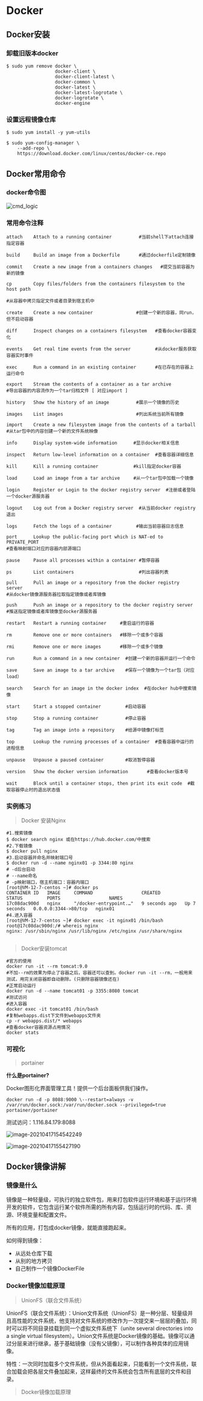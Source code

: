 # Docker

## Docker安装

### 卸载旧版本docker

```shell
$ sudo yum remove docker \
                  docker-client \
                  docker-client-latest \
                  docker-common \
                  docker-latest \
                  docker-latest-logrotate \
                  docker-logrotate \
                  docker-engine
```

### 设置远程镜像仓库

```shell
$ sudo yum install -y yum-utils

$ sudo yum-config-manager \
    --add-repo \
    https://download.docker.com/linux/centos/docker-ce.repo
```

## Docker常用命令

### docker命令图

![cmd_logic](https://weiguo-1303915920.cos.ap-nanjing.myqcloud.com/cmd_logic.png)

### 常用命令注释

```shell
attach    Attach to a running container          #当前shell下attach连接指定容器

build     Build an image from a Dockerfile       #通过dockerfile定制镜像

commit    Create a new image from a containers changes   #提交当前容器为新的镜像

cp        Copy files/folders from the containers filesystem to the host path

#从容器中拷贝指定文件或者目录到宿主机中

create    Create a new container                #创建一个新的容器，同run，但不启动容器

diff      Inspect changes on a containers filesystem   #查看docker容器变化

events    Get real time events from the server         #从docker服务获取容器实时事件

exec      Run a command in an existing container       #在已存在的容器上运行命令

export    Stream the contents of a container as a tar archive
#导出容器的内容流作为一个tar归档文件 [ 对应import ]

history   Show the history of an image          #展示一个镜像的历史

images    List images						 	#列出系统当前所有镜像

import    Create a new filesystem image from the contents of a tarball
#从tar包中的内容创建一个新的文件系统映像

info      Display system-wide information      #显示docker相关信息

inspect   Return low-level information on a container  #查看容器详细信息

kill      Kill a running container             #kill指定docker容器

load      Load an image from a tar archive	   #从一个tar包中加载一个镜像

login     Register or Login to the docker registry server  #注册或者登陆一个docker源服务器

logout    Log out from a Docker registry server  #从当前docker registry退出

logs      Fetch the logs of a container         #输出当前容器日志信息

port      Lookup the public-facing port which is NAT-ed to PRIVATE_PORT
#查看映射端口对应的容器内部源端口

pause     Pause all processes within a container #暂停容器

ps        List containers                        #列出容器列表

pull      Pull an image or a repository from the docker registry server
#从docker镜像源服务器拉取指定镜像或者库镜像

push      Push an image or a repository to the docker registry server
#推送指定镜像或者库镜像至docker源服务器

restart   Restart a running container     #重启运行的容器

rm        Remove one or more containers   #移除一个或多个容器

rmi       Remove one or more images		  #移除一个或多个镜像

run       Run a command in a new container  #创建一个新的容器并运行一个命令

save      Save an image to a tar archive	#保存一个镜像为一个tar包（对应load）

search    Search for an image in the docker index  #在docker hub中搜索镜像

start     Start a stopped container			#启动容器

stop      Stop a running container          #停止容器

tag       Tag an image into a repository	#给源中镜像打标签

top       Lookup the running processes of a container  #查看容器中运行的进程信息

unpause   Unpause a paused container		#取消暂停容器

version   Show the docker version information       #查看docker版本号

wait      Block until a container stops, then print its exit code  #截取容器停止时的退出状态值

```

### 实例练习

> Docker 安装Nginx

```shell
#1.搜索镜像
$ docker search nginx 或在https://hub.docker.com/中搜索
#2.下载镜像
$ docker pull nginx
#3.启动容器并命名并映射端口号
$ docker run -d --name nginx01 -p 3344:80 nginx
# -d后台启动
# --name命名
# -p映射端口，宿主机端口：容器内端口
[root@VM-12-7-centos ~]# docker ps 
CONTAINER ID   IMAGE     COMMAND                  CREATED         STATUS         PORTS                  NAMES
17c08dac900d   nginx     "/docker-entrypoint.…"   9 seconds ago   Up 7 seconds   0.0.0.0:3344->80/tcp   nginx01
#4.进入容器
[root@VM-12-7-centos ~]# docker exec -it nginx01 /bin/bash
root@17c08dac900d:/# whereis nginx
nginx: /usr/sbin/nginx /usr/lib/nginx /etc/nginx /usr/share/nginx


```

> Docker安装tomcat

```shell
#官方的使用
docker run -it --rm tomcat:9.0
#不加--rm的效果为停止了容器之后，容器还可以查到。docker run -it --rm，一般用来测试，用完关闭容器即自动删除。(只删除容器镜像还在)
#正常启动运行
docker run -d --name tomcat01 -p 3355:8080 tomcat
#测试访问
#进入容器
docker exec -it tomcat01 /bin/bash
#复制webapps.dist下文件到webapps文件夹
cp -r webapps.dist/* webapps
#查看docker容器资源占用情况 
docker stats
```

### 可视化

> portainer

**什么是portainer?**

Docker图形化界面管理工具！提供一个后台面板供我们操作。

```shell
docker run -d -p 8088:9000 \--restart=always -v /var/run/docker.sock:/var/run/docker.sock --privileged=true portainer/portainer

```

测试访问：1.116.84.179:8088

![image-20210417154542249](https://weiguo-1303915920.cos.ap-nanjing.myqcloud.com/image-20210417154542249.png)

![image-20210417155427190](https://weiguo-1303915920.cos.ap-nanjing.myqcloud.com/image-20210417155427190.png)

## Docker镜像讲解

### 镜像是什么

镜像是一种轻量级，可执行的独立软件包，用来打包软件运行环境和基于运行环境开发的软件，它包含运行某个软件所需的所有内容，包括运行时的代码、库、资源、环境变量和配置文件。

所有的应用，打包成docker镜像，就能直接跑起来。

如何得到镜像：

- 从远处仓库下载
- 从别的地方拷贝
- 自己制作一个镜像DockerFile

### Docker镜像加载原理

> UnionFS（联合文件系统）

UnionFS（联合文件系统）：Union文件系统（UnionFS）是一种分层、轻量级并且高性能的文件系统，他支持对文件系统的修改作为一次提交来一层层的叠加，同时可以将不同目录挂载到同一个虚拟文件系统下（unite several directories into a single virtual filesystem）。Union文件系统是Docker镜像的基础。镜像可以通过分层来进行继承，基于基础镜像（没有父镜像），可以制作各种具体的应用镜像。

特性：一次同时加载多个文件系统，但从外面看起来，只能看到一个文件系统，联合加载会把各层文件叠加起来，这样最终的文件系统会包含所有底层的文件和目录。

> Docker镜像加载原理